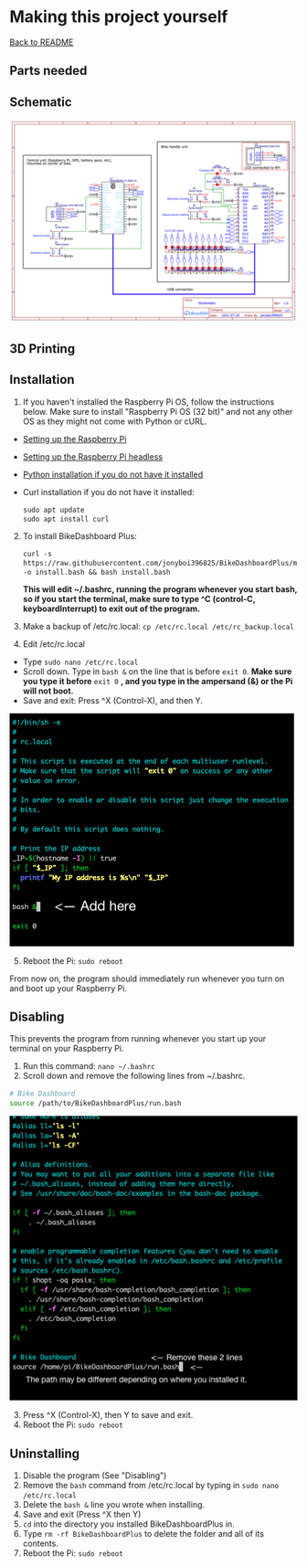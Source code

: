 # Making this project yourself
[Back to README](../../README.md)

## Parts needed

## Schematic
![bd_schematic.png](../img/bd_schematic.png)


## 3D Printing

## Installation
1. If you haven't installed the Raspberry Pi OS, follow the instructions below. Make sure to install "Raspberry Pi OS (32 bit)" and not any other OS as they might not come with Python or cURL.
- [Setting up the Raspberry Pi](https://projects.raspberrypi.org/en/projects/raspberry-pi-setting-up)
- [Setting up the Raspberry Pi headless](https://www.raspberrypi.org/documentation/configuration/wireless/headless.md)

- [Python installation if you do not have it installed](https://projects.raspberrypi.org/en/projects/generic-python-install-python3)

- Curl installation if you do not have it installed:
  ```
  sudo apt update
  sudo apt install curl
  ```

2. To install BikeDashboard Plus: 
    ```
    curl -s https://raw.githubusercontent.com/jonyboi396825/BikeDashboardPlus/master/install.bash -o install.bash && bash install.bash 
    ```

    **This will edit ~/.bashrc, running the program whenever you start bash, so if you start the terminal, make sure to type ^C (control-C, keyboardInterrupt) to exit out of the program.**

3. Make a backup of /etc/rc.local: `cp /etc/rc.local /etc/rc_backup.local`
4. Edit /etc/rc.local
- Type `sudo nano /etc/rc.local`
- Scroll down. Type in `bash &` on the line that is before `exit 0`. **Make sure you type it before** `exit 0` **, and you type in the ampersand (&) or the Pi will not boot.**
- Save and exit: Press ^X (Control-X), and then Y.

![rc_local_edit.png](../img/rc_local_edit.png)

5. Reboot the Pi: `sudo reboot`

From now on, the program should immediately run whenever you turn on and boot up your Raspberry Pi.

## Disabling 
This prevents the program from running whenever you start up your terminal on your Raspberry Pi.

1. Run this command: `nano ~/.bashrc`
2. Scroll down and remove the following lines from ~/.bashrc.
```bash
# Bike Dashboard 
source /path/to/BikeDashboardPlus/run.bash
```

![bashrc_edit.png](../img/bashrc_edit.png)

3. Press ^X (Control-X), then Y to save and exit.
4. Reboot the Pi: `sudo reboot`
    
## Uninstalling

1. Disable the program (See "Disabling")
2. Remove the `bash` command from /etc/rc.local by typing in `sudo nano /etc/rc.local`
3. Delete the `bash &` line you wrote when installing.
4. Save and exit (Press ^X then Y)
5. `cd` into the directory you installed BikeDashboardPlus in.
6. Type `rm -rf BikeDashboardPlus` to delete the folder and all of its contents.
7. Reboot the Pi: `sudo reboot`
